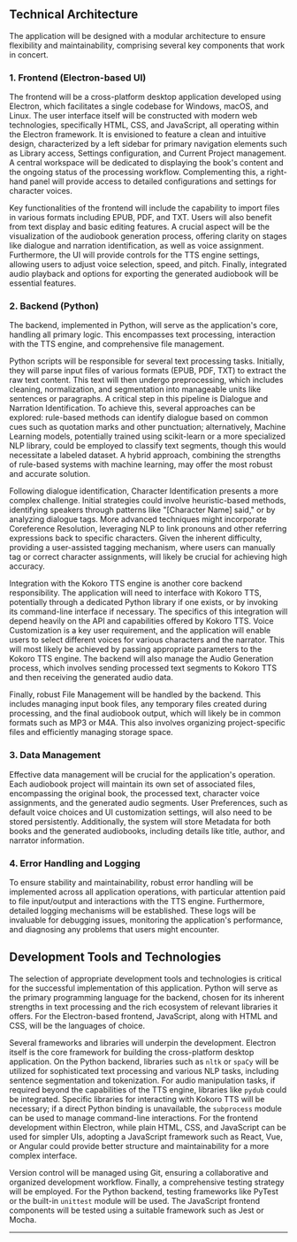 ## Technical Architecture

The application will be designed with a modular architecture to ensure flexibility and maintainability, comprising several key components that work in concert.

### 1. Frontend (Electron-based UI)

The frontend will be a cross-platform desktop application developed using Electron, which facilitates a single codebase for Windows, macOS, and Linux. The user interface itself will be constructed with modern web technologies, specifically HTML, CSS, and JavaScript, all operating within the Electron framework. It is envisioned to feature a clean and intuitive design, characterized by a left sidebar for primary navigation elements such as Library access, Settings configuration, and Current Project management. A central workspace will be dedicated to displaying the book's content and the ongoing status of the processing workflow. Complementing this, a right-hand panel will provide access to detailed configurations and settings for character voices.

Key functionalities of the frontend will include the capability to import files in various formats including EPUB, PDF, and TXT. Users will also benefit from text display and basic editing features. A crucial aspect will be the visualization of the audiobook generation process, offering clarity on stages like dialogue and narration identification, as well as voice assignment. Furthermore, the UI will provide controls for the TTS engine settings, allowing users to adjust voice selection, speed, and pitch. Finally, integrated audio playback and options for exporting the generated audiobook will be essential features.

### 2. Backend (Python)

The backend, implemented in Python, will serve as the application's core, handling all primary logic. This encompasses text processing, interaction with the TTS engine, and comprehensive file management.

Python scripts will be responsible for several text processing tasks. Initially, they will parse input files of various formats (EPUB, PDF, TXT) to extract the raw text content. This text will then undergo preprocessing, which includes cleaning, normalization, and segmentation into manageable units like sentences or paragraphs. A critical step in this pipeline is Dialogue and Narration Identification. To achieve this, several approaches can be explored: rule-based methods can identify dialogue based on common cues such as quotation marks and other punctuation; alternatively, Machine Learning models, potentially trained using scikit-learn or a more specialized NLP library, could be employed to classify text segments, though this would necessitate a labeled dataset. A hybrid approach, combining the strengths of rule-based systems with machine learning, may offer the most robust and accurate solution.

Following dialogue identification, Character Identification presents a more complex challenge. Initial strategies could involve heuristic-based methods, identifying speakers through patterns like "[Character Name] said," or by analyzing dialogue tags. More advanced techniques might incorporate Coreference Resolution, leveraging NLP to link pronouns and other referring expressions back to specific characters. Given the inherent difficulty, providing a user-assisted tagging mechanism, where users can manually tag or correct character assignments, will likely be crucial for achieving high accuracy.

Integration with the Kokoro TTS engine is another core backend responsibility. The application will need to interface with Kokoro TTS, potentially through a dedicated Python library if one exists, or by invoking its command-line interface if necessary. The specifics of this integration will depend heavily on the API and capabilities offered by Kokoro TTS. Voice Customization is a key user requirement, and the application will enable users to select different voices for various characters and the narrator. This will most likely be achieved by passing appropriate parameters to the Kokoro TTS engine. The backend will also manage the Audio Generation process, which involves sending processed text segments to Kokoro TTS and then receiving the generated audio data.

Finally, robust File Management will be handled by the backend. This includes managing input book files, any temporary files created during processing, and the final audiobook output, which will likely be in common formats such as MP3 or M4A. This also involves organizing project-specific files and efficiently managing storage space.

### 3. Data Management

Effective data management will be crucial for the application's operation. Each audiobook project will maintain its own set of associated files, encompassing the original book, the processed text, character voice assignments, and the generated audio segments. User Preferences, such as default voice choices and UI customization settings, will also need to be stored persistently. Additionally, the system will store Metadata for both books and the generated audiobooks, including details like title, author, and narrator information.

### 4. Error Handling and Logging

To ensure stability and maintainability, robust error handling will be implemented across all application operations, with particular attention paid to file input/output and interactions with the TTS engine. Furthermore, detailed logging mechanisms will be established. These logs will be invaluable for debugging issues, monitoring the application's performance, and diagnosing any problems that users might encounter.

## Development Tools and Technologies

The selection of appropriate development tools and technologies is critical for the successful implementation of this application. Python will serve as the primary programming language for the backend, chosen for its inherent strengths in text processing and the rich ecosystem of relevant libraries it offers. For the Electron-based frontend, JavaScript, along with HTML and CSS, will be the languages of choice.

Several frameworks and libraries will underpin the development. Electron itself is the core framework for building the cross-platform desktop application. On the Python backend, libraries such as `nltk` or `spaCy` will be utilized for sophisticated text processing and various NLP tasks, including sentence segmentation and tokenization. For audio manipulation tasks, if required beyond the capabilities of the TTS engine, libraries like `pydub` could be integrated. Specific libraries for interacting with Kokoro TTS will be necessary; if a direct Python binding is unavailable, the `subprocess` module can be used to manage command-line interactions. For the frontend development within Electron, while plain HTML, CSS, and JavaScript can be used for simpler UIs, adopting a JavaScript framework such as React, Vue, or Angular could provide better structure and maintainability for a more complex interface.

Version control will be managed using Git, ensuring a collaborative and organized development workflow. Finally, a comprehensive testing strategy will be employed. For the Python backend, testing frameworks like PyTest or the built-in `unittest` module will be used. The JavaScript frontend components will be tested using a suitable framework such as Jest or Mocha.

****